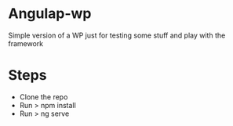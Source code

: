 # Angulap-wp

Simple version of a WP just for testing some stuff and play with the framework

# Steps
* Clone the repo
* Run > npm install
* Run > ng serve
